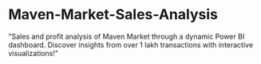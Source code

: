 # Maven-Market-Sales-Analysis
"Sales and profit analysis of Maven Market through a dynamic Power BI dashboard. Discover insights from over 1 lakh transactions with interactive visualizations!"
